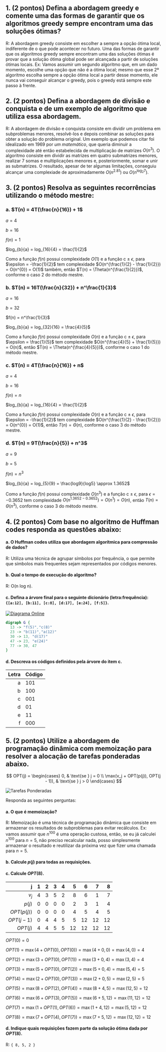 ## 1. (2 pontos) Defina a abordagem greedy e comente uma das formas de garantir que os algoritmos greedy sempre encontram uma das soluções ótimas?

R: A abordagem greedy consiste em escolher a sempre a opção ótima local, indiferente de o que pode acontecer no futuro. Uma das formas de garantir que os algoritmos greedy sempre encontram uma das soluções ótimas é provar que a solução ótima global pode ser alcançada a partir de soluções ótimas locais. Ex: Vamos assumir um segundo algoritmo que, em um dado momento, escolhe uma opção que não é a ótima local; mesmo que esse 2º algoritmo escolha sempre a opção ótima local a partir desse momento, ele nunca vai conseguir alcançar o greedy, pois o greedy está sempre este passo à frente.


## 2. (2 pontos) Defina a abordagem de divisão e conquista e de um exemplo de algoritmo que utiliza essa abordagem.


R: A abordagem de divisão e conquista consiste em dividir um problema em subproblemas menores, resolvê-los e depois combinar as soluções para obter a solução do problema original. Um exemplo que podemos citar foi idealizado em 1969 por _um matemático_, que queria diminuir a complexidade até então estabelecida de multiplicação de matrizes $O(n^3)$. O algoritmo consiste em dividir as matrizes em quatro submatrizes menores, realizar 7 somas e multiplicações menores e, posteriormente, somar e unir as submatrizes. O resultado, apesar de ter algumas limitações, conseguiu alcançar uma complexiade de aproximadamente $O(n^{2.81})$ ou $O(n^{\log_2 7})$.


## 3. (2 pontos) Resolva as seguintes recorrências utilizando o método mestre: 
 
### a. $T(n) = 4T(\frac{n}{16}) + 1$


$a = 4$

$b = 16$

$f(n) = 1$

$log_{b}{a} = log_{16}{4} = \frac{1}{2}$

Como a função $f(n)$ possui complexidade $O(1)$ e a função c $\pm$ $\epsilon$, para $\epsilon = -\frac{1}{2}$ tem complexidade $O(n^{\frac{1}{2} - \frac{1}{2}}) = O(n^{0}) = O(1)$ também, então $T(n) = \Theta(n^{\frac{1}{2}})$, conforme o caso 2 do método mestre.


### b. $T(n) = 16T(\frac{n}{32}) + n^\frac{1}{3}$


$a = 16$

$b = 32$

$f(n) = n^\frac{1}{3}$

$log_{b}{a} = log_{32}{16} = \frac{4}{5}$

Como a função $f(n)$ possui complexidade $O(n)$ e a função c $\pm$ $\epsilon$, para $\epsilon = \frac{1}{5}$ tem complexidade $O(n^{\frac{4}{5} + \frac{1}{5}}) = O(n)$, então $T(n) = \Theta(n^{\frac{4}{5}})$, conforme o caso 1 do método mestre.


### c. $T(n) = 4T(\frac{n}{16}) + n$


$a = 4$

$b = 16$

$f(n) = n$

$log_{b}{a} = log_{16}{4} = \frac{1}{2}$

Como a função $f(n)$ possui complexidade $O(n)$ e a função c $\pm$ $\epsilon$, para $\epsilon = -\frac{1}{2}$ tem complexidade $O(n^{\frac{1}{2} - \frac{1}{2}}) = O(n^{0}) = O(1)$, então $T(n) = \Theta(n)$, conforme o caso 3 do método mestre.


### d. $T(n) = 9T(\frac{n}{5}) + n^3$


$a = 9$

$b = 5$

$f(n) = n^3$

$log_{b}{a} = log_{5}{9} = \frac{log9}{log5} \approx 1.3652$

Como a função $f(n)$ possui complexidade $O(n^3)$ e a função c $\pm$ $\epsilon$, para $\epsilon = -0.3652$ tem complexidade $O(n^{1.3652 - 0.3652}) = O(n^{1}) = O(n)$, então $T(n) = \Theta(n^3)$, conforme o caso 3 do método mestre.

## 4. (2 pontos) Com base no algoritmo de Huffman codes responda as questões abaixo:

#### a. O Huffman codes utiliza que abordagem algorítmica para compressão de dados?

R: Utiliza uma técnica de agrupar símbolos por frequência, o que permite que símbolos mais frequentes sejam representados por códigos menores.

#### b. Qual o tempo de execução do algoritmo? 

R: O(n log n).

#### c. Defina a árvore final para o seguinte dicionário (letra:frequência): `{[a:12], [b:11], [c:8], [d:17], [e:24], [f:5]}`.

[![Diagrama Online](huffmanTree.svg)](https://dreampuf.github.io/GraphvizOnline/#digraph%20G%20%7B%0A%20%2013%20-%3E%20%22f(5)%22%2C%22c(8)%22%0A%20%2023%20-%3E%20%22b(11)%22%2C%22a(12)%22%0A%20%2030%20-%3E%2013%2C%20%22d(17)%22%0A%20%2047%20-%3E%2023%2C%20%22e(24)%22%0A%20%2077%20-%3E%2030%2C%2047%0A%7D)

```dot
digraph G {
  13 -> "f(5)","c(8)"
  23 -> "b(11)","a(12)"
  30 -> 13, "d(17)"
  47 -> 23, "e(24)"
  77 -> 30, 47
}
```

#### d. Descreva os códigos definidos pela árvore do item c.

| Letra | Código |
|------:|:-------|
| a     | 101    |
| b     | 100    |
| c     | 001    |
| d     | 01     |
| e     | 11     |
| f     | 000    |


## 5. (2 pontos) Utilize a abordagem de programação dinâmica com memoização para resolver a alocação de tarefas ponderadas abaixo.

$$
OPT(j) = \begin{cases}
0, & \text{se } j = 0 \\
\max(v_j + OPT(p(j)), OPT(j - 1)), & \text{se } j > 0
\end{cases}
$$

![Tarefas Ponderadas](tarefasPonderadas.png)

Responda as seguintes perguntas:  

#### a. O que é memoização?

R: Memoização é uma técnica de programação dinâmica que consiste em armazenar os resultados de subproblemas para evitar recálculos. Ex: vamos assumir que $n^{100}$ é uma operação custosa, então, se eu já calculei $n^{100}$ para $n = 5$, não preciso recalcular nada, posso simplesmente armazenar o resultado e reutilizar da próxima vez que fizer uma chamada para $n = 5$.

#### b. Calcule $p(j)$ para todas as requisições.

#### c. Calcule $OPT(8)$.

| j             | 1  | 2  | 3  | 4  | 5  | 6  | 7  | 8  |
| ---:          |---:|---:|---:|---:|---:|---:|---:|---:|
| $v_j$         | 4  | 3  | 5  | 2  | 8  | 6  | 1  | 7  |
| $p(j)$         | 0  | 0  | 0  | 0  | 2  | 3  | 1  | 4  |
| $OPT(p(j))$   | 0  | 0  | 0  | 0  | 4  | 5  | 4  | 5  |
| $OPT(j - 1)$  | 0  | 4  | 4  | 5  | 5  | 12 | 12 | 12 |
| $OPT(j)$      | 4  | 4  | 5  | 5  | 12 | 12 | 12 | 12 |

$OPT(0) = 0$

$OPT(1) = \max(4 + OPT(0), OPT(0)) = \max(4 + 0, 0) = \max(4, 0) = 4$

$OPT(2) = \max(3 + OPT(0), OPT(1)) = \max(3 + 0, 4) = \max(3, 4) = 4$

$OPT(3) = \max(5 + OPT(0), OPT(2)) = \max(5 + 0, 4) = \max(5, 4) = 5$

$OPT(4) = \max(2 + OPT(0), OPT(3)) = \max(2 + 0, 5) = \max(2, 5) = 5$

$OPT(5) = \max(8 + OPT(2), OPT(4)) = \max(8 + 4, 5) = \max(12, 5) = 12$

$OPT(6) = \max(6 + OPT(3), OPT(5)) = \max(6 + 5, 12) = \max(11, 12) = 12$

$OPT(7) = \max(1 + OPT(1), OPT(6)) = \max(1 + 4, 12) = \max(5, 12) = 12$

$OPT(8) = \max(7 + OPT(4), OPT(7)) = \max(7 + 5, 12) = \max(12, 12) = 12$

#### d. Indique quais requisições fazem parte da solução ótima dada por $OPT(8)$.

R: `{ 8, 5, 2 }`
